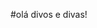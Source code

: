 #olá divos e divas!

<!--
**leticiarafaela/leticiarafaela** is a ✨ _special_ ✨ repository because its `README.md` (this file) appears on your GitHub profile.

